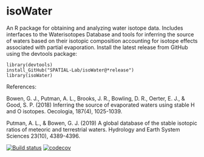 # isoWater

An R package for obtaining and analyzing water isotope data. Includes interfaces to the Waterisotopes Database and tools for inferring the source of waters based on their isotopic composition accounting for isotope effects associated with partial evaporation. Install the latest release from GitHub using the devtools package:

```
library(devtools)
install_GitHub("SPATIAL-Lab/isoWater@*release")
library(isoWater)
```

References:

Bowen, G. J., Putman, A. L., Brooks, J. R., Bowling, D. R., Oerter, E. J., & Good, S. P. (2018) Inferring the source of evaporated waters using stable H and O isotopes. Oecologia, 187(4), 1025-1039.

Putman, A. L., & Bowen, G. J. (2019) A global database of the stable isotopic ratios of meteoric and terrestrial waters. Hydrology and Earth System Sciences 23(10), 4389-4396.

<!-- badges: start -->
  [![Build status](https://github.com/SPATIAL-Lab/isoWater/actions/workflows/r.yml/badge.svg)](https://github.com/SPATIAL-Lab/isoWater/actions)
  [![codecov](https://codecov.io/gh/SPATIAL-Lab/isoWater/branch/master/graph/badge.svg)](https://app.codecov.io/gh/SPATIAL-Lab/isoWater) 
  <!-- badges: end -->
